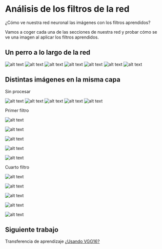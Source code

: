 # Análisis de los filtros de la red

¿Cómo ve nuestra red neuronal las imágenes con los filtros aprendidos?

Vamos a coger cada una de las secciones de nuestra red y probar cómo se ve una imagen al aplicar los filtros aprendidos.

## Un perro a lo largo de la red

![alt text](images/result/filters/Perro_1.jpg "Filtro")
![alt text](images/result/filters/Perro_2.png "Filtro")
![alt text](images/result/filters/Perro_3.png "Filtro")
![alt text](images/result/filters/Perro_4.png "Filtro")
![alt text](images/result/filters/Perro_5.png "Filtro")
![alt text](images/result/filters/Perro_6.png "Filtro")
![alt text](images/result/filters/Perro_7.png "Filtro")

## Distintas imágenes en la misma capa

Sin procesar

![alt text](images/result/filters/Gato_0_1.jpg "Filtro")
![alt text](images/result/filters/Gato_0_2.jpg "Filtro")
![alt text](images/result/filters/Gato_0_3.jpg "Filtro")
![alt text](images/result/filters/Gato_0_4.jpg "Filtro")
![alt text](images/result/filters/Gato_0_5.jpg "Filtro")

Primer filtro

![alt text](images/result/filters/Gato_1_1.png "Filtro")

![alt text](images/result/filters/Gato_1_2.png "Filtro")

![alt text](images/result/filters/Gato_1_3.png "Filtro")

![alt text](images/result/filters/Gato_1_4.png "Filtro")

![alt text](images/result/filters/Gato_1_5.png "Filtro")

Cuarto filtro

![alt text](images/result/filters/Gato_4_1.png "Filtro")

![alt text](images/result/filters/Gato_4_2.png "Filtro")

![alt text](images/result/filters/Gato_4_3.png "Filtro")

![alt text](images/result/filters/Gato_4_4.png "Filtro")

![alt text](images/result/filters/Gato_4_5.png "Filtro")

## Siguiente trabajo

Transferencia de aprendizaje [¿Usando VGG16?](TRANSFERLEARNING.md)